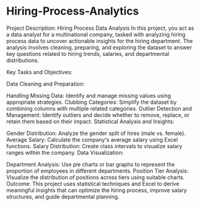# Hiring-Process-Analytics
Project Description: Hiring Process Data Analysis
In this project, you act as a data analyst for a multinational company, tasked with analyzing hiring process data to uncover actionable insights for the hiring department. The analysis involves cleaning, preparing, and exploring the dataset to answer key questions related to hiring trends, salaries, and departmental distributions.

Key Tasks and Objectives:

Data Cleaning and Preparation:

Handling Missing Data: Identify and manage missing values using appropriate strategies.
Clubbing Categories: Simplify the dataset by combining columns with multiple related categories.
Outlier Detection and Management: Identify outliers and decide whether to remove, replace, or retain them based on their impact.
Statistical Analysis and Insights:

Gender Distribution: Analyze the gender split of hires (male vs. female).
Average Salary: Calculate the company's average salary using Excel functions.
Salary Distribution: Create class intervals to visualize salary ranges within the company.
Data Visualization:

Department Analysis: Use pie charts or bar graphs to represent the proportion of employees in different departments.
Position Tier Analysis: Visualize the distribution of positions across tiers using suitable charts.
Outcome:
This project uses statistical techniques and Excel to derive meaningful insights that can optimize the hiring process, improve salary structures, and guide departmental planning.







